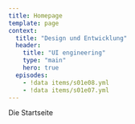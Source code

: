 ```yaml
---
title: Homepage
template: page
context:
  title: "Design und Entwicklung"
  header:
    title: "UI engineering"
    type: "main"
    hero: true
  episodes:
    - !data items/s01e08.yml
    - !data items/s01e07.yml
---
```

Die Startseite
